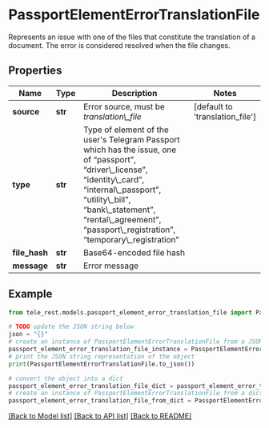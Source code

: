 # PassportElementErrorTranslationFile

Represents an issue with one of the files that constitute the translation of a document. The error is considered resolved when the file changes.

## Properties

Name | Type | Description | Notes
------------ | ------------- | ------------- | -------------
**source** | **str** | Error source, must be *translation\\_file* | [default to 'translation_file']
**type** | **str** | Type of element of the user&#39;s Telegram Passport which has the issue, one of “passport”, “driver\\_license”, “identity\\_card”, “internal\\_passport”, “utility\\_bill”, “bank\\_statement”, “rental\\_agreement”, “passport\\_registration”, “temporary\\_registration” | 
**file_hash** | **str** | Base64-encoded file hash | 
**message** | **str** | Error message | 

## Example

```python
from tele_rest.models.passport_element_error_translation_file import PassportElementErrorTranslationFile

# TODO update the JSON string below
json = "{}"
# create an instance of PassportElementErrorTranslationFile from a JSON string
passport_element_error_translation_file_instance = PassportElementErrorTranslationFile.from_json(json)
# print the JSON string representation of the object
print(PassportElementErrorTranslationFile.to_json())

# convert the object into a dict
passport_element_error_translation_file_dict = passport_element_error_translation_file_instance.to_dict()
# create an instance of PassportElementErrorTranslationFile from a dict
passport_element_error_translation_file_from_dict = PassportElementErrorTranslationFile.from_dict(passport_element_error_translation_file_dict)
```
[[Back to Model list]](../README.md#documentation-for-models) [[Back to API list]](../README.md#documentation-for-api-endpoints) [[Back to README]](../README.md)


